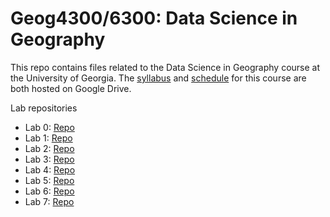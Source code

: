 # Geog4300/6300: Data Science in Geography 

This repo contains files related to the Data Science in Geography course at the University of Georgia. The [syllabus](https://drive.google.com/open?id=1huHQle5c8uYEtV1-jKhwPXDPZShgu9h1tUzeNZ7xDyA) and [schedule](https://docs.google.com/spreadsheets/d/1vb5Ivb3uYnWs9EljSdgj68jk2LymImE5DflA--7bHXM/edit?usp=sharing) for this course are both hosted on Google Drive.

Lab repositories
* Lab 0: [Repo](https://github.com/jshannon75/geog4300_lab0)
* Lab 1: [Repo](https://github.com/jshannon75/geog4300_lab1) 
* Lab 2: [Repo](https://github.com/jshannon75/geog4300_lab2) 
* Lab 3: [Repo](https://github.com/jshannon75/geog4300_lab3) 
* Lab 4: [Repo](https://github.com/jshannon75/geog4300_lab4) 
* Lab 5: [Repo](https://github.com/jshannon75/geog4300_lab5) 
* Lab 6: [Repo](https://github.com/jshannon75/geog4300_lab6) 
* Lab 7: [Repo](https://github.com/jshannon75/geog4300_lab7) 
